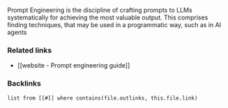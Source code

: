 Prompt Engineering is the discipline of crafting prompts to LLMs systematically for achieving the most valuable output. This comprises finding techniques, that may be used in a programmatic way, such as in AI agents 
### Related links
- [[website - Prompt engineering guide]]


### Backlinks
```dataview 
list from [[#]] where contains(file.outlinks, this.file.link)
```

